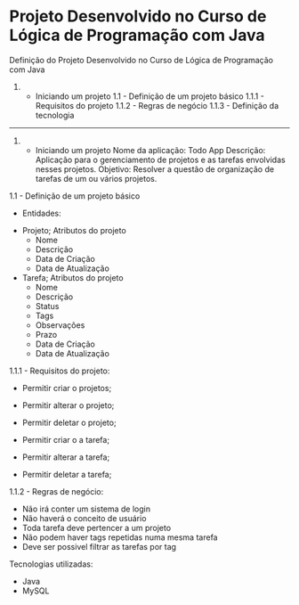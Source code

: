 # Projeto Desenvolvido no Curso de Lógica de Programação com Java

Definição do Projeto Desenvolvido no Curso de Lógica de Programação com Java

1. - Iniciando um projeto
1.1 - Definição de um projeto básico
1.1.1 - Requisitos do projeto
1.1.2 - Regras de negócio
1.1.3 - Definição da tecnologia 

------------------------------------------------------------------------------------------------
1. - Iniciando um projeto
Nome da aplicação: Todo App
Descrição: Aplicação para o gerenciamento de projetos e as tarefas envolvidas nesses projetos.
Objetivo: Resolver a questão de organização de tarefas de um ou vários projetos.

1.1 - Definição de um projeto básico
- Entidades:
* Projeto;
    Atributos do projeto
	- Nome
	- Descrição
	- Data de Criação
	- Data de Atualização
* Tarefa;
Atributos do projeto
	- Nome
	- Descrição
	- Status
	- Tags
	- Observações
	- Prazo
	- Data de Criação
	- Data de Atualização

1.1.1 - Requisitos do projeto:
* Permitir criar o projetos;
* Permitir alterar o projeto;
* Permitir deletar o projeto; 

* Permitir criar o a tarefa;
* Permitir alterar a tarefa;
* Permitir deletar a tarefa;

1.1.2 - Regras de negócio:
* Não irá conter um sistema de login
* Não haverá o conceito de usuário
* Toda tarefa deve pertencer a um projeto
* Não podem haver tags repetidas numa mesma tarefa
* Deve ser possivel filtrar as tarefas por tag

Tecnologias utilizadas:
* Java
* MySQL
